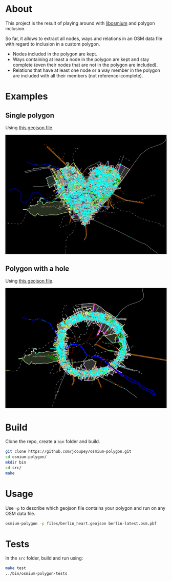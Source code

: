 # About

This project is the result of playing around with
[libosmium](https://github.com/osmcode/libosmium) and polygon
inclusion.

So far, it allows to extract all nodes, ways and relations in an OSM
data file with regard to inclusion in a custom polygon.

- Nodes included in the polygon are kept.
- Ways containing at least a node in the polygon are kept and stay
  complete (even their nodes that are not in the polygon are
  included).
- Relations that have at least one node or a way member in the polygon
  are included with all their members (not reference-complete).

# Examples

## Single polygon

Using [this geojson file](/files/berlin_heart.geojson).

![berlin heart](/files/berlin_heart.png)

## Polygon with a hole

Using [this geojson file](/files/berlin_ring.geojson).

![berlin ring](/files/berlin_ring.png)

# Build

Clone the repo, create a `bin` folder and build.

```bash
git clone https://github.com/jcoupey/osmium-polygon.git
cd osmium-polygon/
mkdir bin
cd src/
make
```

# Usage

Use `-p` to describe which geojson file contains your polygon and run
on any OSM data file.

```bash
osmium-polygon -p files/berlin_heart.geojson berlin-latest.osm.pbf
```

# Tests

In the `src` folder, build and run using:

```bash
make test
../bin/osmium-polygon-tests
```
